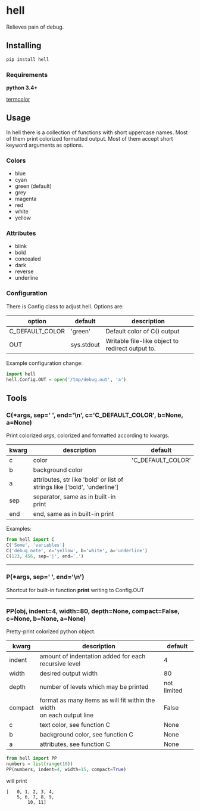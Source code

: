 hell
====
Relieves pain of debug.


## Installing
```bash
pip install hell
```

### Requirements
**python 3.4+**

[termcolor](https://pypi.python.org/pypi/termcolor)


## Usage
In hell there is a collection of functions with short uppercase names. Most of them print colorized formatted output. Most of them accept short keyword arguments as options.

### Colors
+ blue
+ cyan
+ green (default)
+ grey
+ magenta
+ red
+ white
+ yellow

### Attributes
+ blink
+ bold
+ concealed
+ dark
+ reverse
+ underline

### Configuration
There is Config class to adjust hell. Options are:

| option            | default    | description                                      |
| ----------------- | ---------- | ------------------------------------------------ |
| C\_DEFAULT\_COLOR | 'green'    | Default color of C() output                      |
| OUT               | sys.stdout | Writable file-like object to redirect output to. |

Example configuration change:
```python
import hell
hell.Config.OUT = open('/tmp/debug.out', 'a')
```


## Tools


### C(\*args, sep=' ', end='\\n', c='C\_DEFAULT\_COLOR', b=None, a=None)

Print colorized *args*, colorized and formatted according to kwargs.

| kwarg | description      | default             |
| ----- | ---------------- | ------------------- |
| c     | color            | 'C\_DEFAULT\_COLOR' |
| b     | background color |
| a     | attributes, str like 'bold' or list of strings like ['bold', 'underline'] |
| sep   | separator, same as in built-in print                                      |
| end   | end, same as in built-in print                                            |

Examples:
```python
from hell import C
C('Some', 'variables')
C('debug note', c='yellow', b='white', a='underline')
C(123, 456, sep='|', end='.')
```


----
### P(\*args, sep=' ', end='\\n')
Shortcut for built-in function **print** writing to Config.OUT


----
### PP(obj, indent=4, width=80, depth=None, compact=False, c=None, b=None, a=None)
Pretty-print colorized python object.

| kwarg   | description                                          | default |
| ------- | ---------------------------------------------------- | ------- |
| indent  | amount of indentation added for each recursive level | 4
| width   | desired output width                                 | 80
| depth   | number of levels which may be printed                | not limited
| compact | format as many items as will fit within the width <br /> on each output line | False
| c       | text color, see function C                           | None
| b       | background color, see function C                     | None
| a       | attributes, see function C                           | None

```python
from hell import PP
numbers = list(range(10))
PP(numbers, indent=4, width=15, compact=True)
```
will print
```
[   0, 1, 2, 3, 4,
    5, 6, 7, 8, 9,
        10, 11]
```

